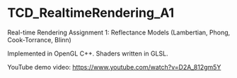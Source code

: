 # TCD_RealtimeRendering_A1
Real-time Rendering Assignment 1: Reflectance Models (Lambertian, Phong, Cook-Torrance, Blinn)

Implemented in OpenGL C++. Shaders written in GLSL.

YouTube demo video: https://www.youtube.com/watch?v=D2A_812gm5Y
